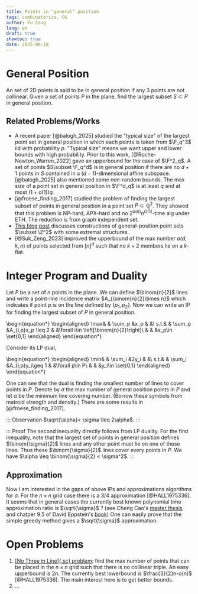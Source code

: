 ```yaml
---
title: Points in "general" position
tags: combinatorics, CG
author: Yu Cong
lang: en
draft: true
showtoc: true
date: 2025-06-18
---
```


# General Position

An set of 2D points is said to be in general position if any 3 points are not collinear. Given a set of points $P$ in the plane, find the largest subset $S\subset P$ in general position.

## Related Problems/Works

- A recent paper [@balogh_2025] studied the "typical size" of the largest point set in general position in which each points is taken from $\F_q^3$ iid with probability $p$. "Typical size" means we want upper and lower bounds with high probability. Piror to this work, [@Roche-Newton_Warren_2022] gave an upperbound for the case of $\F^2_q$.
A set of points $S\subset \F_q^d$ is in general position if there are no $d+1$ points in $S$ contained in a $(d-1)$-dimensional affine subspace. 
[@balogh_2025] also mentioned some non-random bounds. The max size of a point set in general position in $\F^d_q$ is at least $q$ and at most $(1+o(1))q$.
- [@froese_finding_2017] studied the problem of finding the largest subset of points in general position in a point set $P\subset \mathbb{Q}^2$. They showed that this problem is NP-hard, APX-hard and no $2^{o(n)}n^{O(1)}$-time alg under ETH. The reduction is from graph independent set.
- [This blog post](https://adamsheffer.wordpress.com/2018/05/31/points-in-general-position/) discusses constructions of general-position point sets $\subset \Z^2$ with some extremal structures.
- [@Suk_Zeng_2023] improved the upperbound of the max number $a(d,k,n)$ of points selected from $[n]^d$ such that no $k+2$ members lie on a $k$-flat.

# Integer Program and Duality

Let $P$ be a set of $n$ points in the plane.
We can define $\binom{n}{2}$ lines and write a point-line incidence matrix $A_{\binom{n}{2}\times n}$ which indicates if point $p$ is on the line defined by $\{p_1,p_2\}$.
Now we can write an IP for finding the largest subset of $P$ in general position.

\begin{equation*}
\begin{aligned}
\max&   &   \sum_p &x_p  &   &\\
s.t.&   &   \sum_p &A_{i,p}x_p \leq 2 & &\forall i\in \left[\binom{n}{2}\right]\\
    &   &   &x_p\in \set{0,1}
\end{aligned}
\end{equation*}

Consider its LP dual,

\begin{equation*}
\begin{aligned}
\min&   &   \sum_i &2y_i    &   &\\
s.t.&   &   \sum_i &A_{i,p}y_i\geq 1    &   &\forall p\in P\\
    &   &       &y_i\in \set{0,1}
\end{aligned}
\end{equation*}

One can see that the dual is finding the smallest number of lines to cover points in $P$. Denote by $\sigma$ the max number of general position points in $P$ and let $\alpha$ be the minimum line covering number. (Borrow these symbols from matroid strength and density.) There are some results in [@froese_finding_2017].

::: Observation
$\sqrt{\alpha}< \sigma \leq 2\alpha$.
:::

::: Proof
The second inequality directly follows from LP duality. 
For the first inequality, note that the largest set of points in general position defines $\binom{\sigma}{2}$ lines and any other point must lie on one of these lines. Thus these $\binom{\sigma}{2}$ lines cover every points in $P$. We have $\alpha \leq \binom{\sigma}{2} < \sigma^2$.
:::

## Approximation

Now I am interested in the gaps of above IPs and approximations algorithms for $\sigma$. 
For the $n\times n$ grid case there is a $3/4$ approximation [@HALL1975336].
It seems that in general cases the currently best known polynomial time approximation ratio is $\sqrt{\sigma}$ ? (see Cheng Cao's [master thesis](https://core.ac.uk/reader/147229038) and chatper 9.5 of David Eppstein's [book](https://ics.uci.edu/~eppstein/forbidden/)) One can easily prove that the simple greedy method gives a $\sqrt{\sigma}$ approximation.

# Open Problems

1. [[No Three in Line]{.sc} problem](https://en.wikipedia.org/wiki/No-three-in-line_problem): find the max number of points that can be placed in the $n\times n$ grid such that there is no collinear triple. An easy upperbound is $2n$. The currently best lowerbound is $\frac{3}{2}n-o(n)$ [@HALL1975336]. The main interest here is to get better bounds.
2. ...